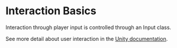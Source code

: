 # Interaction Basics

Interaction through player input is controlled through an Input class.

See more detail about user interaction in the [Unity documentation](https://docs.unity3d.com/Manual/Input.html).


